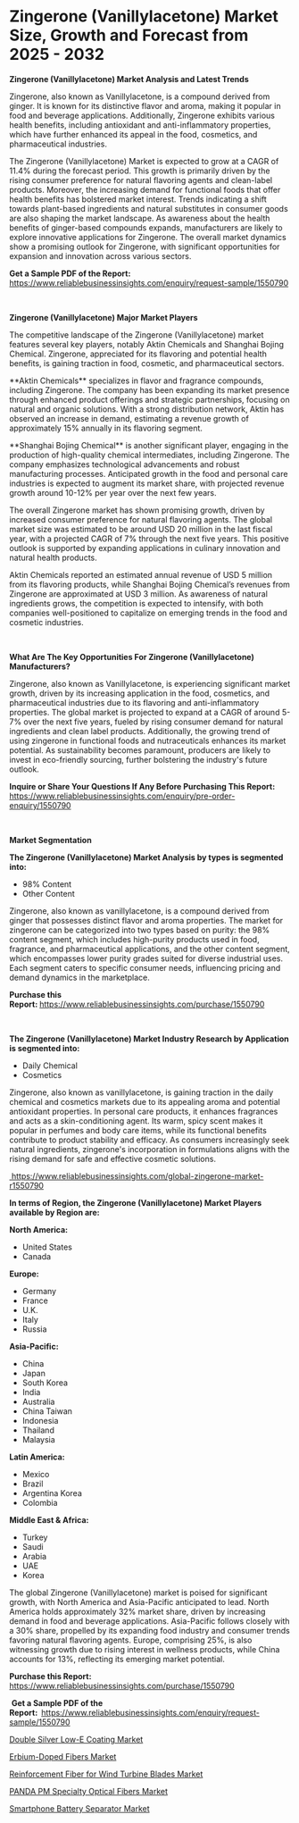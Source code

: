 <p><h1>Zingerone (Vanillylacetone) Market Size, Growth and Forecast from 2025 - 2032</h1></p><p><strong>Zingerone (Vanillylacetone) Market Analysis and Latest Trends</strong></p>
<p><p>Zingerone, also known as Vanillylacetone, is a compound derived from ginger. It is known for its distinctive flavor and aroma, making it popular in food and beverage applications. Additionally, Zingerone exhibits various health benefits, including antioxidant and anti-inflammatory properties, which have further enhanced its appeal in the food, cosmetics, and pharmaceutical industries.</p><p>The Zingerone (Vanillylacetone) Market is expected to grow at a CAGR of 11.4% during the forecast period. This growth is primarily driven by the rising consumer preference for natural flavoring agents and clean-label products. Moreover, the increasing demand for functional foods that offer health benefits has bolstered market interest. Trends indicating a shift towards plant-based ingredients and natural substitutes in consumer goods are also shaping the market landscape. As awareness about the health benefits of ginger-based compounds expands, manufacturers are likely to explore innovative applications for Zingerone. The overall market dynamics show a promising outlook for Zingerone, with significant opportunities for expansion and innovation across various sectors.</p></p>
<p><strong>Get a Sample PDF of the Report:&nbsp;</strong> <a href="https://www.reliablebusinessinsights.com/enquiry/request-sample/1550790?utm_campaign=75&utm_medium=2&utm_source=Github&utm_content=ia&utm_term=01022025&utm_id=zingerone-vanillylacetone">https://www.reliablebusinessinsights.com/enquiry/request-sample/1550790</a></p>
<p>&nbsp;</p>
<p><strong>Zingerone (Vanillylacetone) Major Market Players</strong></p>
<p><p>The competitive landscape of the Zingerone (Vanillylacetone) market features several key players, notably Aktin Chemicals and Shanghai Bojing Chemical. Zingerone, appreciated for its flavoring and potential health benefits, is gaining traction in food, cosmetic, and pharmaceutical sectors.</p><p>**Aktin Chemicals** specializes in flavor and fragrance compounds, including Zingerone. The company has been expanding its market presence through enhanced product offerings and strategic partnerships, focusing on natural and organic solutions. With a strong distribution network, Aktin has observed an increase in demand, estimating a revenue growth of approximately 15% annually in its flavoring segment.</p><p>**Shanghai Bojing Chemical** is another significant player, engaging in the production of high-quality chemical intermediates, including Zingerone. The company emphasizes technological advancements and robust manufacturing processes. Anticipated growth in the food and personal care industries is expected to augment its market share, with projected revenue growth around 10-12% per year over the next few years.</p><p>The overall Zingerone market has shown promising growth, driven by increased consumer preference for natural flavoring agents. The global market size was estimated to be around USD 20 million in the last fiscal year, with a projected CAGR of 7% through the next five years. This positive outlook is supported by expanding applications in culinary innovation and natural health products.</p><p>Aktin Chemicals reported an estimated annual revenue of USD 5 million from its flavoring products, while Shanghai Bojing Chemical’s revenues from Zingerone are approximated at USD 3 million. As awareness of natural ingredients grows, the competition is expected to intensify, with both companies well-positioned to capitalize on emerging trends in the food and cosmetic industries.</p></p>
<p>&nbsp;</p>
<p><strong>What Are The Key Opportunities For Zingerone (Vanillylacetone) Manufacturers?</strong></p>
<p><p>Zingerone, also known as Vanillylacetone, is experiencing significant market growth, driven by its increasing application in the food, cosmetics, and pharmaceutical industries due to its flavoring and anti-inflammatory properties. The global market is projected to expand at a CAGR of around 5-7% over the next five years, fueled by rising consumer demand for natural ingredients and clean label products. Additionally, the growing trend of using zingerone in functional foods and nutraceuticals enhances its market potential. As sustainability becomes paramount, producers are likely to invest in eco-friendly sourcing, further bolstering the industry's future outlook.</p></p>
<p><strong>Inquire or Share Your Questions If Any Before Purchasing This Report:</strong> <a href="https://www.reliablebusinessinsights.com/enquiry/pre-order-enquiry/1550790?utm_campaign=75&utm_medium=2&utm_source=Github&utm_content=ia&utm_term=01022025&utm_id=zingerone-vanillylacetone">https://www.reliablebusinessinsights.com/enquiry/pre-order-enquiry/1550790</a></p>
<p>&nbsp;</p>
<p><strong>Market Segmentation</strong></p>
<p><strong>The Zingerone (Vanillylacetone) Market Analysis by types is segmented into:</strong></p>
<p><ul><li>98% Content</li><li>Other Content</li></ul></p>
<p><p>Zingerone, also known as vanillylacetone, is a compound derived from ginger that possesses distinct flavor and aroma properties. The market for zingerone can be categorized into two types based on purity: the 98% content segment, which includes high-purity products used in food, fragrance, and pharmaceutical applications, and the other content segment, which encompasses lower purity grades suited for diverse industrial uses. Each segment caters to specific consumer needs, influencing pricing and demand dynamics in the marketplace.</p></p>
<p><strong>Purchase this Report:&nbsp;</strong><a href="https://www.reliablebusinessinsights.com/purchase/1550790?utm_campaign=75&utm_medium=2&utm_source=Github&utm_content=ia&utm_term=01022025&utm_id=zingerone-vanillylacetone">https://www.reliablebusinessinsights.com/purchase/1550790</a></p>
<p>&nbsp;</p>
<p><strong>The Zingerone (Vanillylacetone) Market Industry Research by Application is segmented into:</strong></p>
<p><ul><li>Daily Chemical</li><li>Cosmetics</li></ul></p>
<p><p>Zingerone, also known as vanillylacetone, is gaining traction in the daily chemical and cosmetics markets due to its appealing aroma and potential antioxidant properties. In personal care products, it enhances fragrances and acts as a skin-conditioning agent. Its warm, spicy scent makes it popular in perfumes and body care items, while its functional benefits contribute to product stability and efficacy. As consumers increasingly seek natural ingredients, zingerone's incorporation in formulations aligns with the rising demand for safe and effective cosmetic solutions.</p></p>
<p><a href="https://www.reliablebusinessinsights.com/global-zingerone-market-r1550790?utm_campaign=75&utm_medium=2&utm_source=Github&utm_content=ia&utm_term=01022025&utm_id=zingerone-vanillylacetone">&nbsp;https://www.reliablebusinessinsights.com/global-zingerone-market-r1550790</a></p>
<p><strong>In terms of Region, the Zingerone (Vanillylacetone) Market Players available by Region are:</strong></p>
<p>
    <p> <strong> North America: </strong>
        <ul>
            <li>United States</li>
            <li>Canada</li>
        </ul>
        </p> 
    <p> <strong> Europe: </strong>
        <ul>
            <li>Germany</li>
            <li>France</li>
            <li>U.K.</li>
            <li>Italy</li>
            <li>Russia</li>
        </ul>
        </p> 
    <p> <strong> Asia-Pacific: </strong>
        <ul>
            <li>China</li>
            <li>Japan</li>
            <li>South Korea</li>
            <li>India</li>
            <li>Australia</li>
            <li>China Taiwan</li>
            <li>Indonesia</li>
            <li>Thailand</li>
            <li>Malaysia</li>
        </ul>
        </p> 
    <p> <strong> Latin America: </strong>
        <ul>
            <li>Mexico</li>
            <li>Brazil</li>
            <li>Argentina Korea</li>
            <li>Colombia</li>
        </ul>
        </p> 
    <p> <strong> Middle East & Africa: </strong>
        <ul>
            <li>Turkey</li>
            <li>Saudi</li>
            <li>Arabia</li>
            <li>UAE</li>
            <li>Korea</li>
        </ul>
    </p>
    </p>
<p><p>The global Zingerone (Vanillylacetone) market is poised for significant growth, with North America and Asia-Pacific anticipated to lead. North America holds approximately 32% market share, driven by increasing demand in food and beverage applications. Asia-Pacific follows closely with a 30% share, propelled by its expanding food industry and consumer trends favoring natural flavoring agents. Europe, comprising 25%, is also witnessing growth due to rising interest in wellness products, while China accounts for 13%, reflecting its emerging market potential.</p></p>
<p><strong>Purchase this Report: </strong><a href="https://www.reliablebusinessinsights.com/purchase/1550790?utm_campaign=75&utm_medium=2&utm_source=Github&utm_content=ia&utm_term=01022025&utm_id=zingerone-vanillylacetone">https://www.reliablebusinessinsights.com/purchase/1550790</a></p>
<p>&nbsp;<strong>Get a Sample PDF of the Report:&nbsp;&nbsp;</strong><a href="https://www.reliablebusinessinsights.com/enquiry/request-sample/1550790?utm_campaign=75&utm_medium=2&utm_source=Github&utm_content=ia&utm_term=01022025&utm_id=zingerone-vanillylacetone">https://www.reliablebusinessinsights.com/enquiry/request-sample/1550790</a></p>
<p><strong></strong></p>
<p><p><a href="https://github.com/salodipura00/Market-Research-Report-List-1/blob/main/double-silver-low-e-coating-market.md?utm_campaign=75&utm_medium=2&utm_source=Github&utm_content=ia&utm_term=01022025&utm_id=zingerone-vanillylacetone">Double Silver Low-E Coating Market</a></p><p><a href="https://github.com/howdlecirone/Market-Research-Report-List-1/blob/main/erbium-doped-fibers-market.md?utm_campaign=75&utm_medium=2&utm_source=Github&utm_content=ia&utm_term=01022025&utm_id=zingerone-vanillylacetone">Erbium-Doped Fibers Market</a></p><p><a href="https://github.com/vioarapoyil/Market-Research-Report-List-1/blob/main/reinforcement-fiber-for-wind-turbine-blades-market.md?utm_campaign=75&utm_medium=2&utm_source=Github&utm_content=ia&utm_term=01022025&utm_id=zingerone-vanillylacetone">Reinforcement Fiber for Wind Turbine Blades Market</a></p><p><a href="https://github.com/viipposahko25/Market-Research-Report-List-1/blob/main/panda-pm-specialty-optical-fibers-market.md?utm_campaign=75&utm_medium=2&utm_source=Github&utm_content=ia&utm_term=01022025&utm_id=zingerone-vanillylacetone">PANDA PM Specialty Optical Fibers Market</a></p><p><a href="https://github.com/crooneinis80/Market-Research-Report-List-1/blob/main/smartphone-battery-separator-market.md?utm_campaign=75&utm_medium=2&utm_source=Github&utm_content=ia&utm_term=01022025&utm_id=zingerone-vanillylacetone">Smartphone Battery Separator Market</a></p></p>